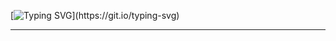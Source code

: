 <!---
mt7180/mt7180 is a ✨ special ✨ repository because its `README.md` (this file) appears on your GitHub profile.
You can click the Preview link to take a look at your changes.
--->
[![Typing SVG](https://readme-typing-svg.demolab.com?font=Fira+Code&pause=1000&random=false&width=435&lines=Never.+Stop.+Learning.)](https://git.io/typing-svg)

---  

